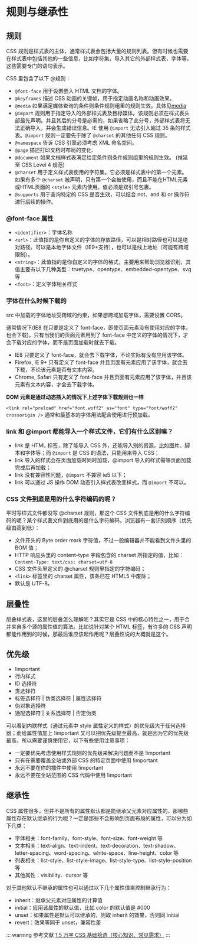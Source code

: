 # 规则与继承性

## 规则

CSS 规则是样式表的主体，通常样式表会包括大量的规则列表。但有时候也需要在样式表中包括其他的一些信息，比如字符集，导入其它的外部样式表，字体等，这些需要专门的语句表示。

CSS 里包含了以下 @规则：

- `@font-face` 用于设置嵌入 HTML 文档的字体。
- `@keyframes` 描述 CSS 动画的关键帧，用于指定动画名称和动画效果。
- `@media` 如果满足媒体查询的条件则条件规则组里的规则生效。具体见[media](https://tsejx.github.io/css-guidebook/concept/rules/media)
- `@import` 规则用于指定导入的外部样式表及目标媒体。该规则必须在样式表头部最先声明。并且其后的分号是必需的，如果省略了此分号，外部样式表将无法正确导入，并会生成错误信息。IE 使用 `@import` 无法引入超过 35 条的样式表。`@import` 规则一定要先于除了 `@charset` 的其他任何 CSS 规则。
- `@namespace` 告诉 CSS 引擎必须考虑 XML 命名空间。
- `@page` 描述打印文档时布局的变化.
- `@document` 如果文档样式表满足给定条件则条件规则组里的规则生效。 (推延至 CSS Level 4 规范)
- `@charset` 用于定义样式表使用的字符集。它必须是样式表中的第一个元素。如果有多个 `@charset` 被声明，只有第一个会被使用，而且不能在HTML元素或HTML页面的 `<style>` 元素内使用。值必须是双引号包裹。
- `@supports` 用于查询特定的 CSS 是否生效，可以结合 not、and 和 or 操作符进行后续的操作。

### @font-face 属性
- `<identifier>`：字体名称
- `<url>`：此值指的是你自定义的字体的存放路径，可以是相对路径也可以是绝对路径。可以是本地字体文件（IE9+支持），也可以是线上地址（可能有跨域限制）。
- `<string>`：此值指的是你自定义的字体的格式，主要用来帮助浏览器识别，其值主要有以下几种类型：truetype、opentype、embedded-opentype、svg 等
- `<font>`：定义字体相关样式


### 字体在什么时候下载的
src 中加载的字体地址受跨域的约束，如果想跨域加载字体，需要设置 CORS。

通常情况下(IE8 在只要是定义了 font-face，即使页面元素没有使用对应的字体，也会下载)，只有当我们的页面元素用到了 font-face 中定义的字体的情况下，才会下载对应的字体，而不是页面加载时就去下载。

- IE8 只要定义了 font-face，就会去下载字体，不论实际有没有应用该字体。
- Firefox, IE 9+ 只有定义了 font-face 并且页面有元素应用了该字体，就会去下载，不论该元素是否有文本内容。
- Chrome, Safari 只有定义了 font-face 并且页面有元素应用了该字体，并且该元素有文本内容，才会去下载字体。

**DOM 元素是通过动态插入的情况下上述字体下载规则也一样**

`<link rel="preload" href="font.woff2" as="font" type="font/woff2" crossorigin />` 通常和最基本的字体用法配合使用进行预加载。


### link 和 @import 都能导入一个样式文件，它们有什么区别嘛？

- link 是 HTML 标签，除了能导入 CSS 外，还能导入别的资源，比如图片、脚本和字体等；而 `@import` 是 CSS 的语法，只能用来导入 CSS；
- link 导入的样式会在页面加载时同时加载，@import 导入的样式需等页面加载完成后再加载；
- link 没有兼容性问题，`@import` 不兼容 ie5 以下；
- link 可以通过 JS 操作 DOM 动态引入样式表改变样式，而 `@import` 不可以。


### CSS 文件到底是用的什么字符编码的呢？

平时写样式文件都没写 @charset 规则，那这个 CSS 文件到底是用的什么字符编码的呢？某个样式表文件到底用的是什么字符编码，浏览器有一套识别顺序（优先级由高到低）：

- 文件开头的 Byte order mark 字符值，不过一般编辑器并不能看到文件头里的 BOM 值；
- HTTP 响应头里的 content-type 字段包含的 charset 所指定的值，比如：`Content-Type: text/css; charset=utf-8`
- CSS 文件头里定义的 @charset 规则里指定的字符编码；
- `<link>` 标签里的 charset 属性，该条已在 HTML5 中废除；
- 默认是 UTF-8。

## 层叠性

层叠样式表，这里的层叠怎么理解呢？其实它是 CSS 中的核心特性之一，用于合并来自多个源的属性值的算法。比如说针对某个 HTML 标签，有许多的 CSS 声明都能作用到的时候，那最后谁应该起作用呢？层叠性说的大概就是这个。

## 优先级

- !important
- 行内样式
- ID 选择符
- 类选择符
- 标签选择符 | 伪类选择符 | 属性选择符
- 伪对象选择符
- 通配选择符 | 关系选择符 | 否定伪类

可以看到内联样式（通过元素中 style 属性定义的样式）的优先级大于任何选择器；而给属性值加上 !important 又可以把优先级提至最高，就是因为它的优先级最高，所以需要谨慎使用它，以下有些使用注意事项：

- 一定要优先考虑使用样式规则的优先级来解决问题而不是 !important
- 只有在需要覆盖全站或外部 CSS 的特定页面中使用 !important
- 永远不要在你的插件中使用 !important
- 永远不要在全站范围的 CSS 代码中使用 !important


## 继承性

CSS 属性很多，但并不是所有的属性默认都是能继承父元素对应属性的，那哪些属性存在默认继承的行为呢？一定是那些不会影响到页面布局的属性，可以分为如下几类：

- 字体相关：font-family、font-style、font-size、font-weight 等
- 文本相关：text-align、text-indent、text-decoration、text-shadow、letter-spacing、word-spacing、white-space、line-height、color 等
- 列表相关：list-style、list-style-image、list-style-type、list-style-position 等
- 其他属性：visibility、cursor 等

对于其他默认不继承的属性也可以通过以下几个属性值来控制继承行为：

- inherit：继承父元素对应属性的计算值
- initial：应用该属性的默认值，比如 color 的默认值是 #000
- unset：如果属性是默认可以继承的，则取 inherit 的效果，否则同 initial
- revert：效果等同于 unset，兼容性差

::: warning 参考文献
[1.5 万字 CSS 基础拾遗（核心知识、常见需求）](https://juejin.cn/post/6941206439624966152#heading-40)
:::